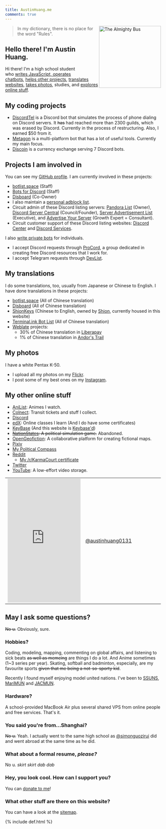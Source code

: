 ```yaml
---
title: AustinHuang.me
comments: true
---
```


<meta name="og:title" content="Austin Huang - A young JavaScript developer who writes chatbots and stories in Montréal.">
<meta name="og:description" content="That's just my homepage/resume. What else do you expect?">

<img src="https://cdn.discordapp.com/avatars/207484517898780672/8844ad82df396e034f397156ecf29b7f.jpg?size=1024" alt="The Almighty Bus" align="right" height="200"/>

<blockquote>
In my dictionary, there is no place for the word "Rules".
</blockquote>

## Hello there! I'm Austin Huang.

Hi there! I'm a high school student who [writes JavaScript, operates chatbots](#my-coding-projects), [helps other projects](#projects-i-am-involved-in), [translates websites](#my-translations), [takes photos](#my-photos), studies, and [explores online stuff](#my-other-online-stuff).

## My coding projects
* [DiscordTel](http://github.com/austinhuang0131/discordtel) is a Discord bot that simulates the process of phone dialing on Discord servers. It ~~has~~ had reached more than 2300 guilds, which was erased by Discord. Currently in the process of restructuring. Also, I earned $50 from it.
* [Metagon](https://metagon.cf) is a multi-platform bot that has a lot of useful tools. Currently my main focus.
* [Discoin](http://discoin.gitbooks.io/docs) is a currency exchange serving 7 Discord bots.

## Projects I am involved in
You can see my [GitHub profile](http://github.com/austinhuang0131). I am currently involved in these projects:

* [botlist.space](http://botlist.space) (Staff)
* [Bots for Discord](http://botsfordiscord.com) (Staff)
* [Disboard](http://disboard.org/) (Co-Owner)
* I also maintain a [personal adblock list](/0131-block-list).
* Circuit admin of these Discord listing servers: [Pandora List](https://discord.gg/mU9ezQ2) (Owner), [Discord Server Central](http://discord.gg/PrzjCjG) (Council/Founder), [Server Advertisement List](http://discord.gg/Gb9gjd3) (Executive), and [Advertise Your Server](https://discord.gg/RrjdrGQ) (Growth Expert = Consultant).
* Circuit customer support of these Discord listing websites: [Discord Center](http://discord.center) and [Discord Services](http://discord.services).

I also [write private bots](/services) for individuals.
* I accept Discord requests through [ProCord](https://discord.gg/auHudND), a group dedicated in creating free Discord resources that I work for.
* I accept Telegram requests through [DevList](http://t.me/devlist).

## My translations
I do some translations, too, usually from Japanese or Chinese to English. I have done translations in these projects:

* [botlist.space](http://botlist.space) (All of Chinese translation)
* [Disboard](http://disboard.org/) (All of Chinese translation)
* [ShionKeys](/ShionKeys) (Chinese to English, owned by [Shion](https://mastodon.social/@ShionKeys), currently housed in this website)
* [Terminal.ink Bot List](https://ls.terminal.ink/) (All of Chinese translation)
* [Weblate](https://hosted.weblate.org/user/austinhuang0131/) projects:
  * 30% of Chinese translation in [Liberapay](https://liberapay.com/)
  * 1% of Chinese translation in [Andor's Trail](https://andorstrail.com/)
  
## My photos
I have a white Pentax K-50.

* I upload all my photos on my [Flickr](https://flic.kr/austin0131).
* I post some of my best ones on my [Instagram](https://instagram.com/austinhuang0131).

## My other online stuff

* [AniList](https://anilist.co/user/austinhuang): Animes I watch.
* [Colnect](https://colnect.com/en/collectors/collector/Austin-Huang): Transit tickets and stuff I collect.
* [Discord](https://discord.gg/8uFr3J3)
* [edX](https://courses.edx.org/u/austinhuang0131): Online classes I learn (And I do have some certificates)
* [KeyBase](https://keybase.io/austinhuang) (And this website is [Keybase'd](/keybase.txt))
* ~~[NationStates](https://www.nationstates.net/nation=the_cafes): A political simulation game.~~ Abandoned.
* [OpenGeofiction](http://wiki.opengeofiction.net/wiki/index.php/Esthyra): A collaborative platform for creating fictional maps.
* [Pixiv](http://pixiv.me/montreal0131)
* [My Political Compass](/assets/certificate.pdf)
* [Reddit](http://reddit.com/u/austinhuang)
  * [My /r/KarmaCourt certificate](https://i.imgur.com/dJCyzex.jpg)
* [Twitter](http://twitter.com/montreal0131)
* [YouTube](https://www.youtube.com/channel/UCLichN-05sKVoBzDOOCLGcA): A low-effort video storage.

<table width="100%">
  <tr>
    <td width="50%"><iframe allowtransparency="true" frameborder="0" scrolling="no" seamless="seamless" src="https://cdoyle.me/gh-activity/gh-activity.html?user=austinhuang0131&type=user" width="100%" height="400px"></iframe>
</td>
    <td width="50%"><!-- InstaWidget -->
<a href="https://instawidget.net/v/user/austinhuang.me" id="link-399fb367133a7c8a206a0f1b39364fa77c34b125a639fea7aa68bd280b0372d3">@austinhuang0131</a>
<script data-cfasync="true" src="https://instawidget.net/js/instawidget.js?u=399fb367133a7c8a206a0f1b39364fa77c34b125a639fea7aa68bd280b0372d3&width=300px"></script></td>
  </tr>
</table>

## May I ask some questions?
~~No u.~~ Obviously, sure.

### Hobbies?
Coding, modeling, mapping, commenting on global affairs, and listening to sick beats ~~as well as memeing~~ are things I do a lot. And Anime sometimes (1~3 series per year). Skating, softball and badminton, especially, are my favourite sports ~~given that me being a not-so-sporty kid~~.

Recently I found myself enjoying model united nations. I've been to [SSUNS](http://www.ssuns.org/), [MariMUN](https://marimun.com/) and [JACMUN](http://jacmun.org/).

### Hardware?
A school-provided MacBook Air plus several shared VPS from online people and free services. That's it.

### You said you're from...Shanghai?
~~No u.~~ Yeah. I actually went to the same high school as [@simonguozirui](https://github.com/simonguozirui) did and went abroad at the same time as he did.

### What about a formal resume, *please?*
No u. *skirt skirt dab dab*

### Hey, you look cool. How can I support you?
You can [donate to me](/donate.html)!

### What other stuff are there on this website?
You can have a look at the [sitemap](/sitemap).

{% include def.html %}
